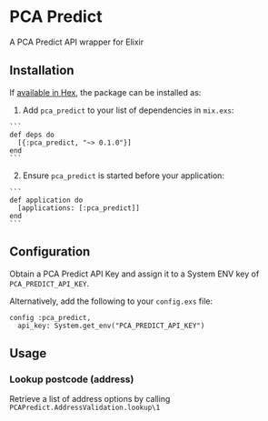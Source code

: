 # PCA Predict

A PCA Predict API wrapper for Elixir

## Installation

If [available in Hex](https://hex.pm/docs/publish), the package can be installed as:

  1. Add `pca_predict` to your list of dependencies in `mix.exs`:

    ```
    def deps do
      [{:pca_predict, "~> 0.1.0"}]
    end
    ```

  2. Ensure `pca_predict` is started before your application:

    ```
    def application do
      [applications: [:pca_predict]]
    end
    ```

## Configuration

Obtain a PCA Predict API Key and assign it to a System ENV key of
`PCA_PREDICT_API_KEY`.

Alternatively, add the following to your `config.exs` file:

```
config :pca_predict,
  api_key: System.get_env("PCA_PREDICT_API_KEY")
```

## Usage

### Lookup postcode (address)

Retrieve a list of address options by calling
`PCAPredict.AddressValidation.lookup\1`
